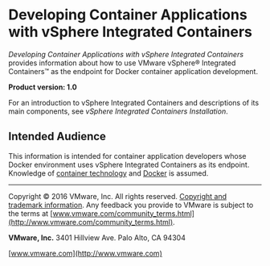 # Developing Container Applications with vSphere Integrated Containers  

*Developing Container Applications with vSphere Integrated Containers* provides information about how to use VMware vSphere&reg; Integrated Containers&trade; as the endpoint for Docker container application development.

**Product version: 1.0**

For an introduction to vSphere Integrated Containers and descriptions of its main components, see *vSphere Integrated Containers Installation*.

## Intended Audience

This information is intended for container application developers whose Docker environment uses vSphere Integrated Containers as its endpoint. Knowledge of [container technology](https://en.wikipedia.org/wiki/Operating-system-level_virtualization) and [Docker](https://docs.docker.com/) is assumed.

----------

Copyright &copy; 2016 VMware, Inc. All rights reserved. [Copyright and trademark information](http://pubs.vmware.com/copyright-trademark.html). Any feedback you provide to VMware is subject to the terms at [www.vmware.com/community_terms.html](http://www.vmware.com/community_terms.html).

**VMware, Inc.**
3401 Hillview Ave.
Palo Alto, CA 94304

[www.vmware.com](http://www.vmware.com)
